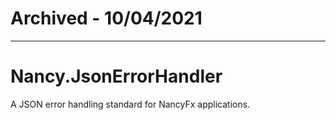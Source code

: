 # Archived - 10/04/2021

---
# Nancy.JsonErrorHandler
A JSON error handling standard for NancyFx applications.
